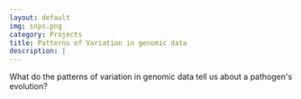 ```yaml
---
layout: default
img: snps.png
category: Projects
title: Patterns of Variation in genomic data 
description: |
---
```


 What do the patterns of variation in genomic data tell us about a pathogen's evolution?
